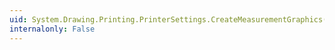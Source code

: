 ```yaml
---
uid: System.Drawing.Printing.PrinterSettings.CreateMeasurementGraphics(System.Boolean)
internalonly: False
---
```

